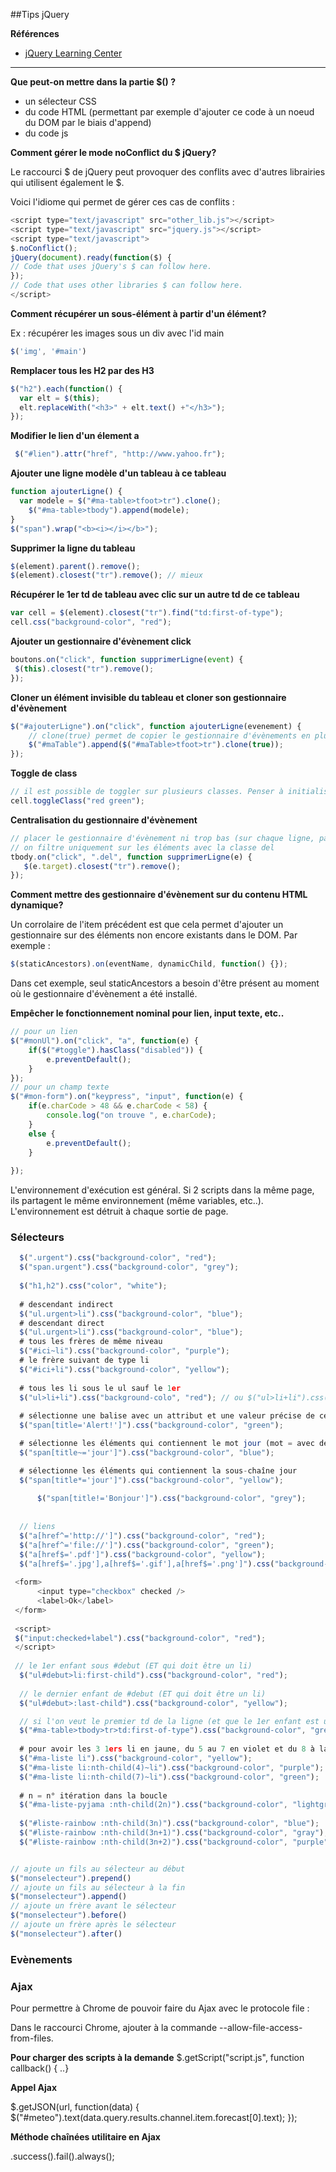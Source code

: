 ##Tips jQuery

**Références**
- [jQuery Learning Center](http://learn.jquery.com/)

----

**Que peut-on mettre dans la partie $() ?**

- un sélecteur CSS 
- du code HTML (permettant par exemple d'ajouter ce code à un noeud du DOM par le biais d'append)
- du code js

**Comment gérer le mode noConflict du $ jQuery?**

Le raccourci $ de jQuery peut provoquer des conflits avec d'autres librairies qui utilisent également le $. 

Voici l'idiome qui permet de gérer ces cas de conflits : 

````js
<script type="text/javascript" src="other_lib.js"></script>
<script type="text/javascript" src="jquery.js"></script>
<script type="text/javascript">
$.noConflict();
jQuery(document).ready(function($) {
// Code that uses jQuery's $ can follow here.
});
// Code that uses other libraries $ can follow here.
</script>
````

**Comment récupérer un sous-élément à partir d'un élément?**

Ex : récupérer les images sous un div avec l'id main
````js
$('img', '#main')
````

  **Remplacer tous les H2 par des H3**
  ````js
  $("h2").each(function() {
    var elt = $(this);
    elt.replaceWith("<h3>" + elt.text() +"</h3>");
  });
  ````
  
  **Modifier le lien d'un élement a**
 ```js  
  $("#lien").attr("href", "http://www.yahoo.fr");
  ```

  **Ajouter une ligne modèle d'un tableau à ce tableau**
  
  ````js
  function ajouterLigne() {
    var modele = $("#ma-table>tfoot>tr").clone();
      $("#ma-table>tbody").append(modele);
  }
  $("span").wrap("<b><i></i></b>");
  ````
  
  **Supprimer la ligne du tableau**
  
  ```js
  $(element).parent().remove();
  $(element).closest("tr").remove(); // mieux
  ```

  **Récupérer le 1er td de tableau avec clic sur un autre td de ce tableau**
  
  ````js
  var cell = $(element).closest("tr").find("td:first-of-type");
  cell.css("background-color", "red");
  ````
  
  **Ajouter un gestionnaire d'évènement click**
  
  ````js
  boutons.on("click", function supprimerLigne(event) {
   $(this).closest("tr").remove();
  });
  ````
  
  **Cloner un élément invisible du tableau et cloner son gestionnaire d'évènement**
  
  ````js
  $("#ajouterLigne").on("click", function ajouterLigne(evenement) {
      // clone(true) permet de copier le gestionnaire d'évènements en plus des éléments HTML
      $("#maTable").append($("#maTable>tfoot>tr").clone(true));
  });
  ````
  
  **Toggle de class**
  
  ````js
  // il est possible de toggler sur plusieurs classes. Penser à initialiser l'élément avec une des 2 classes
  cell.toggleClass("red green");
  ````
  
  **Centralisation du gestionnaire d'évènement**
  
  ````js
  // placer le gestionnaire d'évènement ni trop bas (sur chaque ligne, pas performant) ni trop haut (bordélique?)
  // on filtre uniquement sur les éléments avec la classe del
  tbody.on("click", ".del", function supprimerLigne(e) {
     $(e.target).closest("tr").remove();
  });
  
  ````
  
  **Comment mettre des gestionnaire d'évènement sur du contenu HTML dynamique?**

  Un corrolaire de l'item précédent est que cela permet d'ajouter un gestionnaire sur des éléments non encore existants dans le DOM. Par exemple : 

  ```js
  $(staticAncestors).on(eventName, dynamicChild, function() {});
  ```
  
  Dans cet exemple, seul staticAncestors a besoin d'être présent au moment où le gestionnaire d'évènement a été installé. 
  
  **Empêcher le fonctionnement nominal pour lien, input texte, etc..**
  
  ````js  
  // pour un lien
  $("#monUl").on("click", "a", function(e) {
      if($("#toggle").hasClass("disabled")) {
          e.preventDefault();
      }
  });
  // pour un champ texte
  $("#mon-form").on("keypress", "input", function(e) {
      if(e.charCode > 48 && e.charCode < 58) {
          console.log("on trouve ", e.charCode);
      }
      else {
          e.preventDefault(); 
      } 
          
  });
 ````
L'environnement d'exécution est général. Si 2 scripts dans la même page, ils partagent le même environnement (même variables, etc..). 
L'environnement est détruit à chaque sortie de page.

### Sélecteurs

  ````js
    $(".urgent").css("background-color", "red");
    $("span.urgent").css("background-color", "grey");
    
    $("h1,h2").css("color", "white");
    
    # descendant indirect
    $("ul.urgent>li").css("background-color", "blue");
    # descendant direct
    $("ul.urgent>li").css("background-color", "blue");
    # tous les frères de même niveau
    $("#ici~li").css("background-color", "purple");
    # le frère suivant de type li
    $("#ici+li").css("background-color", "yellow");
    
    # tous les li sous le ul sauf le 1er
    $("ul>li+li").css("background-colo", "red"); // ou $("ul>li+li").css("background-colo", "red");
    
    # sélectionne une balise avec un attribut et une valeur précise de cet attribut
    $("span[title='Alert!']").css("background-color", "green");

    # sélectionne les éléments qui contiennent le mot jour (mot = avec des espaces avant et après)
    $("span[title~='jour']").css("background-color", "blue");

    # sélectionne les éléments qui contiennent la sous-chaîne jour
    $("span[title*='jour']").css("background-color", "yellow");
    
        $("span[title!='Bonjour']").css("background-color", "grey");
    
    
    // liens
    $("a[href^='http://']").css("background-color", "red");
    $("a[href^='file://']").css("background-color", "green");
    $("a[href$='.pdf']").css("background-color", "yellow");
    $("a[href$='.jpg'],a[href$='.gif'],a[href$='.png']").css("background-color", "red");
    
   <form>
        <input type="checkbox" checked />
        <label>Ok</label>
   </form>
   
   <script>
   $("input:checked+label").css("background-color", "red");
   </script>
   
   // le 1er enfant sous #debut (ET qui doit être un li)
    $("ul#debut>li:first-child").css("background-color", "red");
    
    // le dernier enfant de #debut (ET qui doit être un li)
    $("ul#debut>:last-child").css("background-color", "yellow");

    // si l'on veut le premier td de la ligne (et que le 1er enfant est un th par exemple)
    $("#ma-table>tbody>tr>td:first-of-type").css("background-color", "green");
    
    # pour avoir les 3 1ers li en jaune, du 5 au 7 en violet et du 8 à la fin en vert
    $("#ma-liste li").css("background-color", "yellow");
    $("#ma-liste li:nth-child(4)~li").css("background-color", "purple");
    $("#ma-liste li:nth-child(7)~li").css("background-color", "green");
    
    # n = n° itération dans la boucle
    $("#ma-liste-pyjama :nth-child(2n)").css("background-color", "lightgrey");
    
    $("#liste-rainbow :nth-child(3n)").css("background-color", "blue");
    $("#liste-rainbow :nth-child(3n+1)").css("background-color", "gray");
    $("#liste-rainbow :nth-child(3n+2)").css("background-color", "purple");
 ````
 
 ````js
 
// ajoute un fils au sélecteur au début
$("monselecteur").prepend()
// ajoute un fils au sélecteur à la fin
$("monselecteur").append()
// ajoute un frère avant le sélecteur
$("monselecteur").before()
// ajoute un frère après le sélecteur
$("monselecteur").after()
 
 ````

### Evènements

### Ajax

Pour permettre à Chrome de pouvoir faire du Ajax avec le protocole file : 

Dans le raccourci Chrome, ajouter à la commande --allow-file-access-from-files.

  **Pour charger des scripts à la demande**
  $.getScript("script.js", function callback() { ..}
  
  **Appel Ajax**
  
   $.getJSON(url, function(data) {
      $("#meteo").text(data.query.results.channel.item.forecast[0].text);
  });
  
  **Méthode chaînées utilitaire en Ajax**
  
  .success().fail().always();
  
